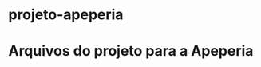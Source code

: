 # projeto-apeperia

<span>
  <h1>Arquivos do projeto para a Apeperia</h1>
</span>

<div>
 <img src=""/>
</div>


